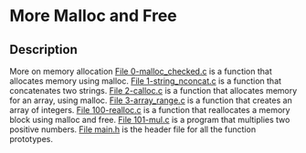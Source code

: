 # More Malloc and Free
## Description
More on memory allocation
[File 0-malloc_checked.c](./0-malloc_checked.c) is a function that allocates memory using malloc.
[File 1-string_nconcat.c](./1-string_nconcat.c) is a function that concatenates two strings.
[File 2-calloc.c](./2-calloc.c) is a function that allocates memory for an array, using malloc.
[File 3-array_range.c](./3-array_range.c) is a function that creates an array of integers.
[File 100-realloc.c](./100-realloc.c) is a function that reallocates a memory block using malloc and free.
[File 101-mul.c](./101-mul.c) is a program that multiplies two positive numbers.
[File main.h](./main.h) is the header file for all the function prototypes.
